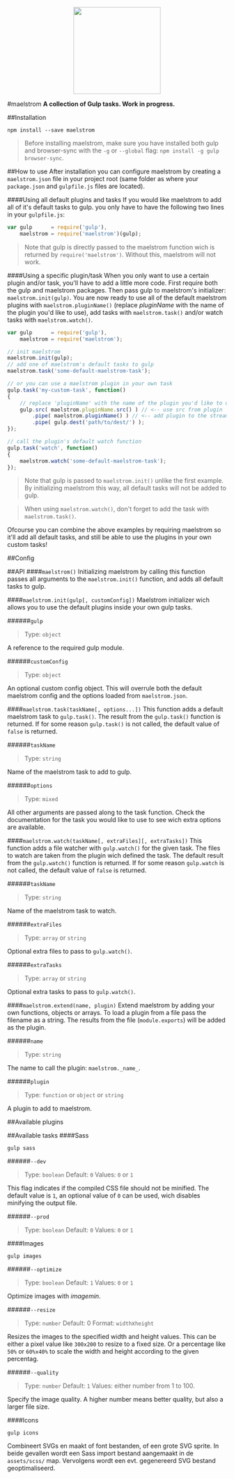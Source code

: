 <p align="center">
  <a href="https://github.com/roeldev/maelstrom-js">
    <img width="200" src="https://raw.githubusercontent.com/roeldev/maelstrom-js/develop/imgs/maelstrom.svg">
  </a>
</p>

#maelstrom
**A collection of Gulp tasks. Work in progress.**

##Installation
```
npm install --save maelstrom
```
> Before installing maelstrom, make sure you have installed both gulp and browser-sync with the `-g` or `--global` flag: `npm install -g gulp browser-sync`.

##How to use
After installation you can configure maelstrom by creating a `maelstrom.json` file in your project root (same folder as where your `package.json` and `gulpfile.js` files are located).

####Using all default plugins and tasks
If you would like maelstrom to add all of it's default tasks to gulp. you only have to have the following two lines in your `gulpfile.js`:

```js
var gulp      = require('gulp'),
    maelstrom = require('maelstrom')(gulp);
```
> Note that gulp is directly passed to the maelstrom function wich is returned by `require('maelstrom')`. Without this, maelstrom will not work.

####Using a specific plugin/task
When you only want to use a certain plugin and/or task, you'll have to add a little more code. First require both the gulp and maelstrom packages. Then pass gulp to maelstrom's initializer: `maelstrom.init(gulp)`.
You are now ready to use all of the default maelstrom plugins with `maelstrom.pluginName()` (replace _pluginName_ with the name of the plugin you'd like to use), add tasks with `maelstrom.task()` and/or watch tasks with `maelstrom.watch()`.

```js
var gulp      = require('gulp'),
    maelstrom = require('maelstrom');

// init maelstrom
maelstrom.init(gulp);
// add one of maelstrom's default tasks to gulp
maelstrom.task('some-default-maelstrom-task');

// or you can use a maelstrom plugin in your own task
gulp.task('my-custom-task', function()
{
    // replace 'pluginName' with the name of the plugin you'd like to use
    gulp.src( maelstrom.pluginName.src() ) // <-- use src from plugin
        .pipe( maelstrom.pluginName() ) // <-- add plugin to the stream
        .pipe( gulp.dest('path/to/dest/') );
});

// call the plugin's default watch function
gulp.task('watch', function()
{
    maelstrom.watch('some-default-maelstrom-task');
});
```
> Note that gulp is passed to `maelstrom.init()` unlike the first example. By initializing maelstrom this way, all default tasks will not be added to gulp.

> When using `maelstrom.watch()`, don't forget to add the task with `maelstrom.task()`.

Ofcourse you can combine the above examples by requiring maelstrom so it'll add all default tasks, and still be able to use the plugins in your own custom tasks!

##Config

##API
####`maelstrom()`
Initializing maelstrom by calling this function passes all arguments to the `maelstrom.init()` function, and adds all default tasks to gulp.

####`maelstrom.init(gulp[, customConfig])`
Maelstrom initializer wich allows you to use the default plugins inside your own gulp tasks.

######`gulp`
> Type: `object`

A reference to the required gulp module.

######`customConfig`
> Type: `object`

An optional custom config object. This will overrule both the default maelstrom config and the options loaded from `maelstrom.json`.

####`maelstrom.task(taskName[, options...])`
This function adds a default maelstrom task to `gulp.task()`. The result from the `gulp.task()` function is returned. If for some reason `gulp.task()` is not called, the default value of `false` is returned.

######`taskName`
> Type: `string`

Name of the maelstrom task to add to gulp.

######`options`
> Type: `mixed`

All other arguments are passed along to the task function. Check the documentation for the task you would like to use to see wich extra options are available.


####`maelstrom.watch(taskName[, extraFiles][, extraTasks])`
This function adds a file watcher with `gulp.watch()` for the given task. The files to watch are taken from the plugin wich defined the task. The default result from the `gulp.watch()` function is returned. If for some reason `gulp.watch` is not called, the default value of `false` is returned.

######`taskName`
> Type: `string`

Name of the maelstrom task to watch.

######`extraFiles`
> Type: `array` or `string`

Optional extra files to pass to `gulp.watch()`.

######`extraTasks`
> Type: `array` or `string`

Optional extra tasks to pass to `gulp.watch()`.

####`maelstrom.extend(name, plugin)`
Extend maelstrom by adding your own functions, objects or arrays. To load a plugin from a file pass the filename as a string. The results from the file (`module.exports`) will be added as the plugin.

######`name`
> Type: `string`

The name to call the plugin: `maelstrom._name_`.

######`plugin`
> Type: `function` or `object` or `string`

A plugin to add to maelstrom.

##Available plugins

##Available tasks
####Sass
```
gulp sass
```
######`--dev`
> Type: `boolean`
> Default: `0`
> Values: `0` or `1`

This flag indicates if the compiled CSS file should not be minified. The default value is `1`, an optional value of `0` can be used, wich disables minifying the output file.

######`--prod`
> Type: `boolean`
> Default: `0`
> Values: `0` or `1`

####Images
```
gulp images
```
######`--optimize`
> Type: `boolean`
> Default: `1`
> Values: `0` or `1`

Optimize images with _imagemin_.

######`--resize`
> Type: `number`
> Default: 0
> Format: `width`x`height`

Resizes the images to the specified width and height values. This can be either a pixel value like `300x200` to resize to a fixed size. Or a percentage like `50%` or `60%x40%` to scale the width and height according to the given percentag.

######`--quality`
> Type: `number`
> Default: `1`
> Values: either number from 1 to 100.

Specify the image quality. A higher number means better quality, but also a larger file size.


####Icons
```
gulp icons
```
Combineert SVGs en maakt of font bestanden, of een grote SVG sprite. In beide gevallen wordt een Sass import bestand aangemaakt in de `assets/scss/` map. Vervolgens wordt een evt. gegenereerd SVG bestand geoptimaliseerd.
